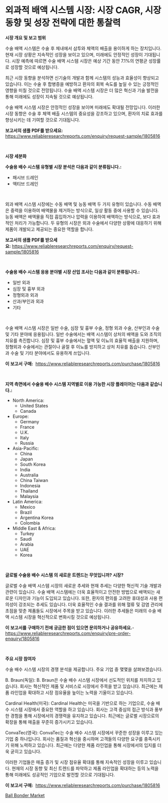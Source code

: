 <p><h1>외과적 배액 시스템 시장: 시장 CAGR, 시장 동향 및 성장 전략에 대한 통찰력</h1></p><p><strong>시장 개요 및 보고 범위</strong></p>
<p><p>수술 배액 시스템은 수술 후 체내에서 삼투와 체액의 배출을 용이하게 하는 장치입니다. 현재 시장 상황은 지속적인 성장을 보이고 있으며, 미래에도 안정적인 성장이 기대됩니다. 시장 예측에 따르면 수술 배액 시스템 시장은 예상 기간 동안 7.1%의 연평균 성장률로 성장할 것으로 예상됩니다. </p><p>최근 시장 동향을 분석하면 신기술의 개발과 함께 시스템의 성능과 효율성이 향상되고 있습니다. 이는 수술 후 합병증을 예방하고 환자의 회복 속도를 높일 수 있는 긍정적인 영향을 미칠 것으로 전망됩니다. 수술 배액 시스템 시장은 더 많은 혁신과 기술 발전을 통해 미래에도 성장이 지속될 것으로 예상됩니다.</p><p>수술 배액 시스템 시장은 안정적인 성장을 보이며 미래에도 확대될 전망입니다. 이러한 시장 동향은 수술 후 체액 배출 시스템의 중요성을 강조하고 있으며, 환자의 치료 효과를 향상시키는 데 기여할 것으로 기대됩니다.</p></p>
<p><strong>보고서의 샘플 PDF를 받으세요:</strong> <a href="https://www.reliableresearchreports.com/enquiry/request-sample/1805816">https://www.reliableresearchreports.com/enquiry/request-sample/1805816</a></p>
<p>&nbsp;</p>
<p><strong>시장 세분화</strong></p>
<p><strong>수술용 배수 시스템 유형별 시장 분석은 다음과 같이 분류됩니다.:</strong></p>
<p><ul><li>패시브 드레인</li><li>액티브 드레인</li></ul></p>
<p>&nbsp;</p>
<p><p>외과 배액 시스템 시장에는 수동 배액 및 능동 배액 두 가지 유형이 있습니다. 수동 배액은 중력을 이용하여 배액물을 제거하는 방식으로, 일상 활동 중에 사용할 수 있습니다. 능동 배액은 배액물을 직접 흡입하거나 압력을 이용하여 배액하는 방식으로, 보다 효과적인 처리가 가능합니다. 두 유형의 시장은 외과 수술에서 다양한 상황에 대응하기 위해 제품이 개발되고 제공되는 중요한 역할을 합니다.</p></p>
<p><strong>보고서의 샘플 PDF를 받으세요:</strong>&nbsp;<a href="https://www.reliableresearchreports.com/enquiry/request-sample/1805816">https://www.reliableresearchreports.com/enquiry/request-sample/1805816</a></p>
<p>&nbsp;</p>
<p><strong> 수술용 배수 시스템 응용 분야별 시장 산업 조사는 다음과 같이 분류됩니다.:</strong></p>
<p><ul><li>일반 외과</li><li>심장 및 흉부 외과</li><li>정형외과 외과</li><li>산과/부인과 외과</li><li>기타</li></ul></p>
<p>&nbsp;</p>
<p><p>수술 배액 시스템 시장은 일반 수술, 심장 및 흉부 수술, 정형 외과 수술, 산부인과 수술 및 기타 분야에 응용됩니다. 일반 수술에서는 배액 시스템이 상처의 배액을 도와 조직의 치유를 촉진합니다. 심장 및 흉부 수술에서는 혈액 및 이뇨의 효율적 배출을 지원하며, 정형외과 수술에서는 관절이나 골절 후 이뇨를 방지하고 상처 치유를 돕습니다. 산부인과 수술 및 기타 분야에서도 유용하게 쓰입니다.</p></p>
<p><strong>이 보고서 구매:</strong>&nbsp; <a href="https://www.reliableresearchreports.com/purchase/1805816">https://www.reliableresearchreports.com/purchase/1805816</a></p>
<p>&nbsp;</p>
<p><strong>지역 측면에서 수술용 배수 시스템 지역별로 이용 가능한 시장 플레이어는 다음과 같습니다.:</strong></p>
<p><ul>
    <li>
        North America:
        <ul>
            <li>United States</li>
            <li>Canada</li>
        </ul>
    </li>
    <li>
        Europe:
        <ul>
            <li>Germany</li>
            <li>France</li>
            <li>U.K.</li>
            <li>Italy</li>
            <li>Russia</li>
        </ul>
    </li>
    <li>
        Asia-Pacific:
        <ul>
            <li>China</li>
            <li>Japan</li>
            <li>South Korea</li>
            <li>India</li>
            <li>Australia</li>
            <li>China Taiwan</li>
            <li>Indonesia</li>
            <li>Thailand</li>
            <li>Malaysia</li>
        </ul>
    </li>
    <li>
        Latin America:
        <ul>
            <li>Mexico</li>
            <li>Brazil</li>
            <li>Argentina Korea</li>
            <li>Colombia</li>
        </ul>
    </li>
    <li>
        Middle East & Africa:
        <ul>
            <li>Turkey</li>
            <li>Saudi</li>
            <li>Arabia</li>
            <li>UAE</li>
            <li>Korea</li>
        </ul>
    </li>
    </ul></p>
<p>&nbsp;</p>
<p><strong>글로벌 수술용 배수 시스템 의 새로운 트렌드는 무엇입니까? 시장?</strong></p>
<p><p>글로벌 수술 배액 시스템 시장의 새로운 추세와 현재 추세는 다양한 혁신적 기술 개발과 관련이 있습니다. 수술 배액 시스템에는 더욱 효율적이고 안전한 방법으로 배액되는 새로운 디자인과 기능이 도입되고 있습니다. 또한, 환자의 편의를 고려한 휴대성과 사용 편의성이 강조되는 추세도 있습니다. 더욱 효율적인 수술 결과를 위해 혈류 및 감염 관리에 초점을 맞춘 제품들도 시장에서 주목을 받고 있습니다. 이러한 추세들은 미래의 수술 배액 시스템 시장을 혁신적으로 변화시킬 것으로 예상됩니다.</p></p>
<p><strong>이 보고서를 구매하기 전에 궁금한 점이 있으면 문의하거나 공유하세요.</strong>- <a href="https://www.reliableresearchreports.com/enquiry/pre-order-enquiry/1805816">https://www.reliableresearchreports.com/enquiry/pre-order-enquiry/1805816</a></p>
<p>&nbsp;</p>
<p><strong>주요 시장 참여자</strong></p>
<p><p>수술 배수 시스템 시장의 경쟁 분석을 제공합니다. 주요 기업 중 몇몇을 살펴보겠습니다.</p><p>B. Braun(독일): B. Braun은 수술 배수 시스템 시장에서 선도적인 위치를 차지하고 있습니다. 회사는 혁신적인 제품 및 서비스로 시장에서 주목을 받고 있습니다. 최근에는 제품 라인업을 확대하고 시장 점유율을 높이는 노력을 기울이고 있습니다.</p><p>Cardinal Health(미국): Cardinal Health는 미국을 기반으로 하는 기업으로, 수술 배수 시스템 시장에서 중요한 역할을 하고 있습니다. 회사는 고객 중심의 접근 방식과 풍부한 경험을 통해 시장에서의 경쟁력을 유지하고 있습니다. 최근에는 글로벌 시장으로의 확장을 통해 매출을 꾸준히 증가시키고 있습니다.</p><p>ConvaTec(영국): ConvaTec는 수술 배수 시스템 시장에서 꾸준한 성장을 이루고 있는 기업 중 하나입니다. 회사는 품질과 혁신을 중시하며 고객들의 다양한 요구를 충족시키기 위해 노력하고 있습니다. 최근에는 다양한 제품 라인업을 통해 시장에서의 입지를 더욱 굳히고 있습니다.</p><p>이러한 기업들은 매출 증가 및 시장 점유율 확대를 통해 지속적인 성장을 이루고 있습니다. 현재의 시장 동향 및 최신 트렌드를 파악하고 제품 라인업을 확대하는 등의 노력을 통해 미래에도 성공적인 기업으로 발전할 것으로 기대됩니다.</p></p>
<p><strong>이 보고서 구매:</strong>&nbsp;&nbsp;<a href="https://www.reliableresearchreports.com/purchase/1805816">https://www.reliableresearchreports.com/purchase/1805816</a></p>
<p><p><a href="https://github.com/BryceTownsendr/Market-Research-Report-List-4/blob/main/ball-bonder-market.md">Ball Bonder Market</a></p></p>
